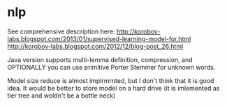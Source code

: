 nlp
===

See comprehensive description here:
http://korobov-labs.blogspot.com/2013/01/supervised-learning-model-for.html
http://korobov-labs.blogspot.com/2012/12/blog-post_26.html

Java version supports multi-lemma definition, compression, 
and OPTIONALLY you can use primitive Porter Stemmer for unknown words.

Model size reduce is almost implrmrnted, but I don't think that
it is good idea. It would be better to store model on a hard
drive (it is imlemented as tier tree and woldn't be a bottle neck)
